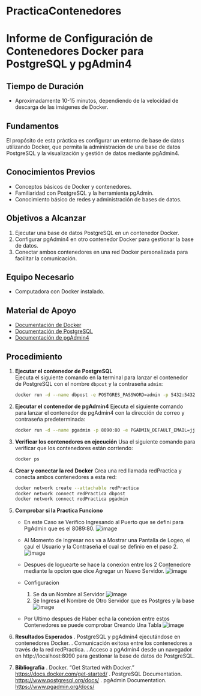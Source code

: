 # PracticaContenedores

# Informe de Configuración de Contenedores Docker para PostgreSQL y pgAdmin4

## Tiempo de Duración
- Aproximadamente 10-15 minutos, dependiendo de la velocidad de descarga de las imágenes de Docker.

## Fundamentos
El propósito de esta práctica es configurar un entorno de base de datos utilizando Docker, que permita la administración de una base de datos PostgreSQL y la visualización y gestión de datos mediante pgAdmin4.

## Conocimientos Previos
- Conceptos básicos de Docker y contenedores.
- Familiaridad con PostgreSQL y la herramienta pgAdmin.
- Conocimiento básico de redes y administración de bases de datos.

## Objetivos a Alcanzar
1. Ejecutar una base de datos PostgreSQL en un contenedor Docker.
2. Configurar pgAdmin4 en otro contenedor Docker para gestionar la base de datos.
3. Conectar ambos contenedores en una red Docker personalizada para facilitar la comunicación.

## Equipo Necesario
- Computadora con Docker instalado.

## Material de Apoyo
- [Documentación de Docker](https://docs.docker.com/)
- [Documentación de PostgreSQL](https://www.postgresql.org/docs/)
- [Documentación de pgAdmin4](https://www.pgadmin.org/docs/)

## Procedimiento

1. **Ejecutar el contenedor de PostgreSQL**  
   Ejecuta el siguiente comando en la terminal para lanzar el contenedor de PostgreSQL con el nombre `dbpost` y la contraseña `admin`:
   ```bash
   docker run -d --name dbpost -e POSTGRES_PASSWORD=admin -p 5432:5432 postgres
   ```
2. **Ejecutar el contenedor de pgAdmin4**
   Ejecuta el siguiente comando para lanzar el contenedor de pgAdmin4 con la dirección de correo y contraseña predeterminada:
   ```bash
   docker run -d --name pgadmin -p 8090:80 -e PGADMIN_DEFAULT_EMAIL=jjinaguazo@sudamericano.edu.ec -e PGADMIN_DEFAULT_PASSWORD=admin dpage/pgadmin4
   ```
3. **Verificar los contenedores en ejecución**
   Usa el siguiente comando para verificar que los contenedores están corriendo:
   ```bash
   docker ps
   ```
4. **Crear y conectar la red Docker**
   Crea una red llamada redPractica y conecta ambos contenedores a esta red:
   ```bash
   docker network create --attachable redPractica
   docker network connect redPractica dbpost
   docker network connect redPractica pgadmin
   ```
5. **Comprobar si la Practica Funciono**
   - En este Caso se Verifico Ingresando al Puerto que se defini para PgAdmin que es el 8089:80.
   ![image](https://github.com/user-attachments/assets/3be24108-a199-4589-bb63-1001d525b30f)
   
   -  Al Momento de Ingresar nos va a Mostrar una Pantalla de Logeo, el caul el Usuario y la Contraseña el cual se definio en el paso 2.
   ![image](https://github.com/user-attachments/assets/6443b851-c3da-40e5-8a8b-43c99658bcf6)
   
   -  Despues de loguearte se hace la conexion entre los 2 Contenedore mediante la opcion que dice Agregar un Nuevo Servidor.
   ![image](https://github.com/user-attachments/assets/b3b031b9-cde2-46c2-837c-7ecefd5a3013)
   
   -  Configuracion
       1. Se da un Nombre al Servidor
           ![image](https://github.com/user-attachments/assets/fce73bc6-8de1-4f62-a245-59da22527d66)
       2. Se Ingresa el Nombre de Otro Servidor que es Postgres y la base
           ![image](https://github.com/user-attachments/assets/5df087d9-2a47-4ddc-8b8c-89036f35b745)

   - Por Ultimo despues de Haber echa la conexion entre estos Contenedores se puede comprobar Creando Una Tabla
         ![image](https://github.com/user-attachments/assets/f0b4b284-5ef0-492e-a825-0e60a45abebd)

6. **Resultados Esperados**
   . PostgreSQL y pgAdmin4 ejecutándose en contenedores Docker.
   . Comunicación exitosa entre los contenedores a través de la red redPractica.
   . Acceso a pgAdmin4 desde un navegador en http://localhost:8090 para gestionar la base de datos de PostgreSQL.
7. **Bibliografia**
   . Docker. “Get Started with Docker.” https://docs.docker.com/get-started/
   . PostgreSQL Documentation. https://www.postgresql.org/docs/
   . pgAdmin Documentation. https://www.pgadmin.org/docs/
         




   
